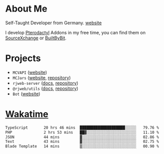 # About Me

Self-Taught Developer from Germany. [website](https://rjansen.dev)

I develop [Pterodactyl](https://pterodactyl.io) Addons in my free time, you can find
them on [SourceXchange](https://www.sourcexchange.net/teams/356/profile) or [BuiltByBit](https://builtbybit.com/search/3078009).

# Projects

- `MCVAPI` ([website](https://versions.mcjars.app))
- `MCJars` ([website](https://mcjars.app), [repository](https://github.com/0x7d8/mcjar))
- `rjweb-server` ([docs](https://server.rjweb.dev), [repository](https://github.com/0x7d8/NPM_WEB-SERVER))
- `@rjweb/utils` ([docs](https://utils.rjweb.dev), [repository](https://github.com/0x7d8/rjweb-utils))
- `Bot` ([website](https://bot.rjns.dev))

# [Wakatime](https://wakatime.com/@0x7d8)

<!--START_SECTION:waka-->

```txt
TypeScript       20 hrs 46 mins  ████████████████████░░░░░   79.76 %
PHP              2 hrs 53 mins   ██▓░░░░░░░░░░░░░░░░░░░░░░   11.10 %
JSON             44 mins         ▓░░░░░░░░░░░░░░░░░░░░░░░░   02.86 %
Text             43 mins         ▓░░░░░░░░░░░░░░░░░░░░░░░░   02.75 %
Blade Template   14 mins         ▒░░░░░░░░░░░░░░░░░░░░░░░░   00.90 %
```

<!--END_SECTION:waka-->

